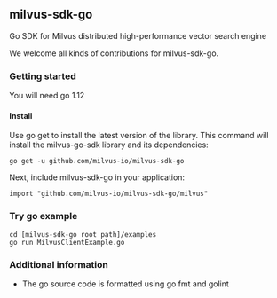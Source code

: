 ## milvus-sdk-go
Go SDK for Milvus distributed high-performance vector search engine

 We welcome all kinds of contributions for milvus-sdk-go.

### Getting started
You will need go 1.12

#### Install
Use go get to install the latest version of the library. This command will install the milvus-go-sdk library and its dependencies:
```shell
go get -u github.com/milvus-io/milvus-sdk-go
```
Next, include milvus-sdk-go in your application:
```shell
import "github.com/milvus-io/milvus-sdk-go/milvus"
```
### Try go example
```shell
cd [milvus-sdk-go root path]/examples
go run MilvusClientExample.go
```
### Additional information
- The go source code is formatted using go fmt and golint
